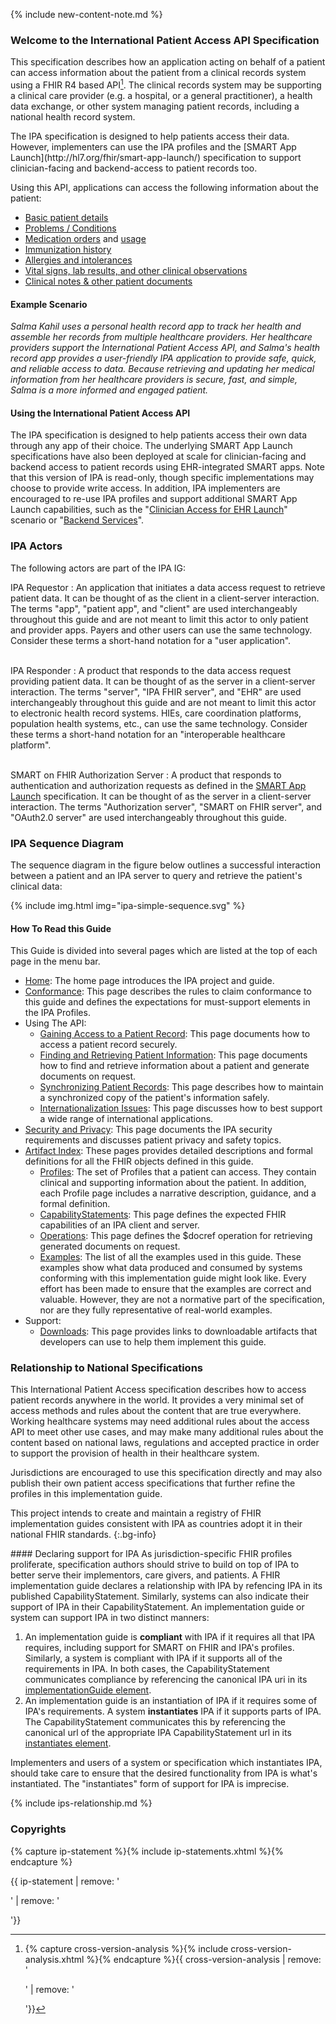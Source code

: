 
{% include new-content-note.md %}

### Welcome to the International Patient Access API Specification

This specification describes how an application acting on behalf of a patient
can access information about the patient from a clinical records system using
a <span class="bg-success" markdown="1">FHIR R4 based API[^1].</span><!-- new-content --> The clinical records system may be supporting a clinical care provider (e.g. a hospital, or a general practitioner), a health data exchange, 
or other system managing patient records, including a national health record system.

<div class="bg-success" markdown="1">
The IPA specification is designed to help patients access their data. However, implementers can use the IPA profiles and the [SMART App Launch](http://hl7.org/fhir/smart-app-launch/) specification to support clinician-facing and backend-access to patient records too.
</div><!-- new-content -->

Using this API, applications can access the following information about the patient:

* [Basic patient details](StructureDefinition-ipa-patient.html)
* [Problems / Conditions](StructureDefinition-ipa-condition.html)
* [Medication orders](StructureDefinition-ipa-medicationrequest.html) and [usage](StructureDefinition-ipa-medicationstatement.html)
* [Immunization history](StructureDefinition-ipa-immunization.html)
* [Allergies and intolerances](StructureDefinition-ipa-allergyintolerance.html)
* [Vital signs, lab results, and other clinical observations](StructureDefinition-ipa-observation.html)
* [Clinical notes & other patient documents](StructureDefinition-ipa-documentreference.html)

<div class="bg-success" markdown="1">

#### Example Scenario

*Salma Kahil uses a personal health record app to track her health and assemble her records from multiple healthcare providers. Her healthcare providers support the International Patient Access API, and Salma's health record app provides a user-friendly IPA application to provide safe, quick, and reliable access to data. Because retrieving and updating her medical information from her healthcare providers is secure, fast, and simple, Salma is a more informed and engaged patient.*
</div><!-- new-content -->

#### Using the International Patient Access API

The IPA specification is designed to help patients access their own data through any app of their choice. The underlying SMART App Launch specifications have also been deployed at scale for clinician-facing and backend access to patient records using EHR-integrated SMART apps.  <span class="bg-success" markdown="1"> Note that this version of IPA is read-only, though specific implementations may choose to provide write access. In addition, IPA implementers are encouraged to re-use IPA profiles and support additional SMART App Launch capabilities, such as the "[Clinician Access for EHR Launch](http://hl7.org/fhir/smart-app-launch/conformance.html#capability-sets)" scenario or "[Backend Services](http://hl7.org/fhir/smart-app-launch/backend-services.html)".</span><!-- new-content -->


<div class="bg-success" markdown="1">



### IPA Actors

The following actors are part of the IPA IG:

IPA Requestor
: An application that initiates a data access request to retrieve patient data. It can be thought of as the client in a client-server interaction. The terms "app", "patient app", and "client" are used interchangeably throughout this guide and are not meant to limit this actor to only patient and provider apps. Payers and other users can use the same technology. Consider these terms a short-hand notation for a "user application".
<br/><br/>

IPA Responder
: A product that responds to the data access request providing patient data. It can be thought of as the server in a client-server interaction. The terms "server", "IPA FHIR server", and "EHR" are used interchangeably throughout this guide and are not meant to limit this actor to electronic health record systems. HIEs, care coordination platforms, population health systems, etc., can use the same technology. Consider these terms a short-hand notation for an "interoperable healthcare platform".
<br/><br/>

SMART on FHIR Authorization Server
: A product that responds to authentication and authorization requests as defined in the [SMART App Launch](http://hl7.org/fhir/smart-app-launch/) specification. It can be thought of as the server in a client-server interaction. The terms "Authorization server", "SMART on FHIR server", and "OAuth2.0 server" are used interchangeably throughout this guide.

### IPA Sequence Diagram

The sequence diagram in the figure below outlines a successful interaction between a patient and an IPA server to query and retrieve the patient's clinical data:

{% include img.html img="ipa-simple-sequence.svg" %}


#### How To Read this Guide

This Guide is divided into several pages which are listed at the top of each page in the menu bar.

- [Home](index.html)\: The home page introduces the IPA project and guide.
- [Conformance](conformance.html)\: This page describes the rules to claim conformance to this guide and defines the expectations for must-support elements in the IPA Profiles.
- Using The API:
  - [Gaining Access to a Patient Record](access.html)\: This page documents how to access a patient record securely.
  - [Finding and Retrieving Patient Information](fetching.html)\: This page documents how to find and retrieve information about a patient and generate documents on request.
  - [Synchronizing Patient Records](synchronization.html)\: This page describes how to maintain a synchronized copy of the patient's information safely.
  - [Internationalization Issues](internationalization.html)\: This page discusses how to best support a wide range of international applications.
- [Security and Privacy](security.html)\: This page documents the IPA security requirements and discusses patient privacy and safety topics.
- [Artifact Index](artifacts.html)\: These pages provides detailed descriptions and formal definitions for all the FHIR objects defined in this guide.
    - [Profiles](artifacts.html#1)\: The set of Profiles that a patient can access. They contain clinical and supporting information about the patient. In addition, each Profile page includes a narrative description, guidance, and a formal definition.
    - [CapabilityStatements](artifacts.html#3)\: This page defines the expected FHIR capabilities of an IPA client and server.
    - [Operations](artifacts.html#4)\: This page defines the $docref operation for retrieving  generated documents on request. 
    - [Examples](artifacts.html#5)\: The list of all the examples used in this guide. These examples show what data produced and consumed by systems conforming with this implementation guide might look like. Every effort has been made to ensure that the examples are correct and valuable. However, they are not a normative part of the specification, nor are they fully representative of real-world examples.
- Support:
    - [Downloads](downloads.html)\: This page provides links to downloadable artifacts that developers can use to help them implement this guide.
</div><!-- new-content -->


### Relationship to National Specifications 

This International Patient Access specification describes how to access patient 
records anywhere in the world. It provides a very minimal set of access methods 
and rules about the content that are true everywhere. Working healthcare systems 
may need additional rules about the access API to meet other use cases, and may make many 
additional rules about the content based on national laws, regulations and accepted
practice in order to support the provision of health in their healthcare system. 

<span class="bg-success" markdown="1">Jurisdictions are encouraged to use this specification directly and may also publish their own patient access specifications that further refine the profiles in this implementation guide. </span><!-- new-content -->

<span class="bg-success" markdown="1">This project intends to create and maintain a registry of FHIR implementation guides consistent with IPA as countries adopt it in their national FHIR standards.
{:.bg-info}



<div class="bg-success" markdown="1">
#### Declaring support for IPA
As jurisdiction-specific FHIR profiles proliferate, specification authors should strive to build on top of IPA to better serve their implementors, care givers, and patients. A FHIR implementation guide declares a relationship with IPA by refencing IPA in its published CapabilityStatement. Similarly, systems can also indicate their support of IPA in their CapabilityStatement. An implementation guide or system can support IPA in two distinct manners:

1. An implementation guide is **compliant** with IPA if it requires all that IPA requires, including support for SMART on FHIR and IPA's profiles. Similarly, a system is compliant with IPA if it supports all of the requirements in IPA. In both cases, the CapabilityStatement communicates compliance by referencing the canonical IPA uri in its [implementationGuide element](http://hl7.org/fhir/capabilitystatement-definitions.html#CapabilityStatement.implementationGuide). 
2. An implementation guide is an instantiation of IPA if it requires some of IPA's requirements. A system **instantiates** IPA if it supports parts of IPA. The CapabilityStatement communicates this by referencing the canonical url of the appropriate IPA CapabilityStatement url in its [instantiates element](http://hl7.org/fhir/capabilitystatement-definitions.html#CapabilityStatement.instantiates). 

Implementers and users of a system or specification which instantiates IPA, should take care to ensure that the desired functionality from IPA is what's instantiated. The "instantiates" form of support for IPA is imprecise.
</div><!-- new-content -->

<div class="bg-success" markdown="1">
{% include ips-relationship.md %}
</div><!-- new-content -->

<div class="bg-success" markdown="1">

### Copyrights
{% capture ip-statement %}{% include ip-statements.xhtml %}{% endcapture %}

{{ ip-statement | remove: '<p>' | remove: '</p>'}}

</div><!-- new-content -->

[^1]: {% capture cross-version-analysis %}{% include cross-version-analysis.xhtml %}{% endcapture %}{{ cross-version-analysis | remove: '<p>' | remove: '</p>'}}


